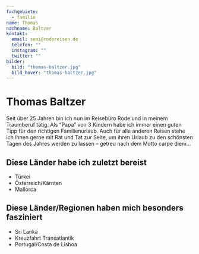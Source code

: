 ```yaml
---
fachgebiete:
  - familie
name: Thomas
nachname: Baltzer
kontakt:
  email: semi@rodereisen.de
  telefon: ""
  instagram: ""
  twitter: ""
bilder:
  bild: "thomas-baltzer.jpg"
  bild_hover: "thomas-baltzer.jpg"
---
```


# Thomas Baltzer

Seit über 25 Jahren bin ich nun im Reisebüro Rode und in meinem Traumberuf tätig. Als “Papa” von 3 Kindern habe ich immer einen guten Tipp für den richtigen Familienurlaub. Auch für alle anderen Reisen stehe ich ihnen gerne mit Rat und Tat zur Seite, um ihren Urlaub zu den schönsten Tagen des Jahres werden zu lassen – getreu nach dem Motto carpe diem…

## Diese Länder habe ich zuletzt bereist

- Türkei
- Österreich/Kärnten
- Mallorca

## Diese Länder/Regionen haben mich besonders fasziniert

- Sri Lanka
- Kreuzfahrt Transatlantik
- Portugal/Costa de Lisboa
